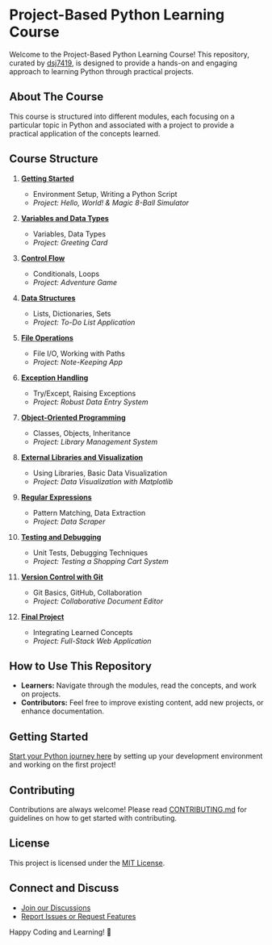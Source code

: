 # Project-Based Python Learning Course

Welcome to the Project-Based Python Learning Course! This repository, curated by [dsj7419](https://github.com/dsj7419), is designed to provide a hands-on and engaging approach to learning Python through practical projects.

## About The Course

This course is structured into different modules, each focusing on a particular topic in Python and associated with a project to provide a practical application of the concepts learned.

## Course Structure

1. **[Getting Started](01-getting-started/README.md)**
   - Environment Setup, Writing a Python Script
   - *Project: Hello, World! & Magic 8-Ball Simulator*

2. **[Variables and Data Types](02-variables-and-data-types/README.md)**
   - Variables, Data Types
   - *Project: Greeting Card*

3. **[Control Flow](03-control-flow/README.md)**
   - Conditionals, Loops
   - *Project: Adventure Game*

4. **[Data Structures](04-data-structures/README.md)**
   - Lists, Dictionaries, Sets
   - *Project: To-Do List Application*

5. **[File Operations](05-file-operations/README.md)**
   - File I/O, Working with Paths
   - *Project: Note-Keeping App*

6. **[Exception Handling](06-exception-handling/README.md)**
   - Try/Except, Raising Exceptions
   - *Project: Robust Data Entry System*

7. **[Object-Oriented Programming](07-object-oriented-programming/README.md)**
   - Classes, Objects, Inheritance
   - *Project: Library Management System*

8. **[External Libraries and Visualization](08-external-libraries/README.md)**
   - Using Libraries, Basic Data Visualization
   - *Project: Data Visualization with Matplotlib*

9. **[Regular Expressions](09-regular-expressions/README.md)**
   - Pattern Matching, Data Extraction
   - *Project: Data Scraper*

10. **[Testing and Debugging](10-testing-debugging/README.md)**
    - Unit Tests, Debugging Techniques
    - *Project: Testing a Shopping Cart System*

11. **[Version Control with Git](11-version-control/README.md)**
    - Git Basics, GitHub, Collaboration
    - *Project: Collaborative Document Editor*

12. **[Final Project](12-final-project/README.md)**
    - Integrating Learned Concepts
    - *Project: Full-Stack Web Application*

## How to Use This Repository

- **Learners:** Navigate through the modules, read the concepts, and work on projects.
- **Contributors:** Feel free to improve existing content, add new projects, or enhance documentation.

## Getting Started

[Start your Python journey here](01-getting-started/README.md) by setting up your development environment and working on the first project!

## Contributing

Contributions are always welcome! Please read [CONTRIBUTING.md](CONTRIBUTING.md) for guidelines on how to get started with contributing.

## License

This project is licensed under the [MIT License](LICENSE).

## Connect and Discuss

- [Join our Discussions](https://github.com/dsj7419/python-learning-by-projects/discussions)
- [Report Issues or Request Features](https://github.com/dsj7419/python-learning-by-projects/issues)

Happy Coding and Learning! 🚀